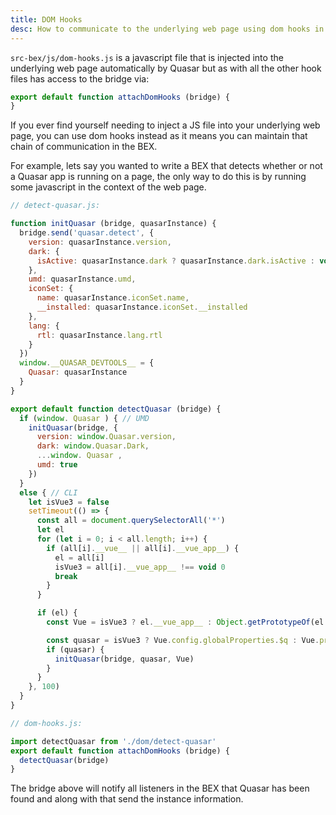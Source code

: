 ```yaml
---
title: DOM Hooks
desc: How to communicate to the underlying web page using dom hooks in Quasar Browser Extension mode.
---
```


`src-bex/js/dom-hooks.js` is a javascript file that is injected into the underlying web page automatically by Quasar but as with all the other hook files has access to the bridge via:

```js
export default function attachDomHooks (bridge) {
}
```

If you ever find yourself needing to inject a JS file into your underlying web page, you can use dom hooks instead as it means you can maintain that chain of communication in the BEX.

For example, lets say you wanted to write a BEX that detects whether or not a Quasar app is running on a page, the only way to do this is by running some javascript in the context of the web page.

```js
// detect-quasar.js:

function initQuasar (bridge, quasarInstance) {
  bridge.send('quasar.detect', {
    version: quasarInstance.version,
    dark: {
      isActive: quasarInstance.dark ? quasarInstance.dark.isActive : void 0
    },
    umd: quasarInstance.umd,
    iconSet: {
      name: quasarInstance.iconSet.name,
      __installed: quasarInstance.iconSet.__installed
    },
    lang: {
      rtl: quasarInstance.lang.rtl
    }
  })
  window.__QUASAR_DEVTOOLS__ = {
    Quasar: quasarInstance
  }
}

export default function detectQuasar (bridge) {
  if (window. Quasar ) { // UMD
    initQuasar(bridge, {
      version: window.Quasar.version,
      dark: window.Quasar.Dark,
      ...window. Quasar ,
      umd: true
    })
  }
  else { // CLI
    let isVue3 = false
    setTimeout(() => {
      const all = document.querySelectorAll('*')
      let el
      for (let i = 0; i < all.length; i++) {
        if (all[i].__vue__ || all[i].__vue_app__) {
          el = all[i]
          isVue3 = all[i].__vue_app__ !== void 0
          break
        }
      }

      if (el) {
        const Vue = isVue3 ? el.__vue_app__ : Object.getPrototypeOf(el.__vue__).constructor

        const quasar = isVue3 ? Vue.config.globalProperties.$q : Vue.prototype.$q
        if (quasar) {
          initQuasar(bridge, quasar, Vue)
        }
      }
    }, 100)
  }
}
```

```js
// dom-hooks.js:

import detectQuasar from './dom/detect-quasar'
export default function attachDomHooks (bridge) {
  detectQuasar(bridge)
}
```

The bridge above will notify all listeners in the BEX that Quasar has been found and along with that send the instance information.
